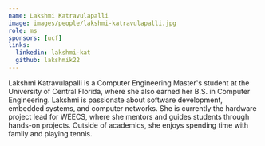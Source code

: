 ```yaml
---
name: Lakshmi Katravulapalli
image: images/people/lakshmi-katravulapalli.jpg
role: ms
sponsors: [ucf]
links:
  linkedin: lakshmi-kat
  github: lakshmik22
---
```


Lakshmi Katravulapalli is a Computer Engineering Master's student at the University of Central Florida, where she also earned her B.S. in Computer Engineering. Lakshmi is passionate about software development, embedded systems, and computer networks. She is currently the hardware project lead for WEECS, where she mentors and guides students through hands-on projects. Outside of academics, she enjoys spending time with family and playing tennis. 